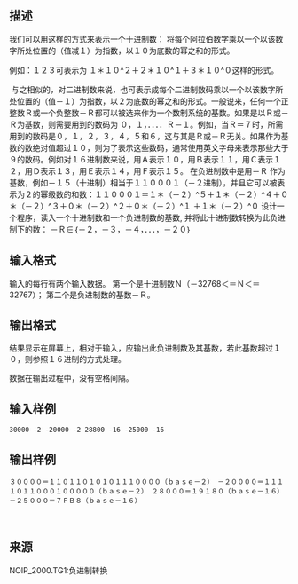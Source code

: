 ## 描述

<p> <span style="line-height:1.5;">我们可以用这样的方式来表示一个十进制数： 将每个阿拉伯数字乘以一个以该数字所处位置的（值减１）为指数，以１０为底数的幂之和的形式。</span> </p> <p> <span style="line-height:1.5;">例如：１２３可表示为 １＊１０^２＋２＊１０^１＋３＊１０^０这样的形式。 </span> </p> <p> <span style="line-height:1.5;"> 与之相似的，对二进制数来说，也可表示成每个二进制数码乘以一个以该数字所处位置的（值－１）为指数，以２为底数的幂之和的形式。一般说来，任何一个正整数Ｒ或一个负整数－Ｒ都可以被选来作为一个数制系统的基数。如果是以Ｒ或－Ｒ为基数，则需要用到的数码为 ０，１，．．．．Ｒ－１。例如，当Ｒ＝７时，所需用到的数码是０，１，２，３，４，５和６，这与其是Ｒ或－Ｒ无关。如果作为基数的数绝对值超过１０，则为了表示这些数码，通常使用英文字母来表示那些大于９的数码。例如对１６进制数来说，用Ａ表示１０，用Ｂ表示１１，用Ｃ表示１２，用Ｄ表示１３，用Ｅ表示１４，用Ｆ表示１５。 在负进制数中是用－Ｒ 作为基数，例如－１５（十进制）相当于１１０００１（－２进制），并且它可以被表示为２的幂级数的和数：１１０００１＝１＊（－２）^５＋１＊（－２）^４＋０＊（－２）^３＋０＊（－２）^２＋０＊（－２）^１ ＋１＊（－２）^０ 设计一个程序，读入一个十进制数和一个负进制数的基数, 并将此十进制数转换为此负进制下的数： －Ｒ∈｛－２，－３，－４，．．．，－２０｝</span> </p>

## 输入格式

输入的每行有两个输入数据。 第一个是十进制数Ｎ（－32768＜＝Ｎ＜＝32767）； 第二个是负进制数的基数－Ｒ。

## 输出格式

<p> 结果显示在屏幕上，相对于输入，应输出此负进制数及其基数，若此基数超过１０，则参照１６进制的方式处理。 </p> <p> 数据在输出过程中，没有空格间隔。 </p>

## 输入样例

```plaintext
30000 -2 -20000 -2 28800 -16 -25000 -16
```

## 输出样例

```plaintext
３００００＝１１０１１０１０１０１１１００００（ｂａｓｅ－２） －２００００＝１１１１０１１０００１０００００（ｂａｓｅ－２） ２８０００＝１９１８０（ｂａｓｅ－１６） －２５０００＝７ＦＢ８（ｂａｓｅ－１６） 
```



 

## 来源

NOIP_2000.TG1:负进制转换

